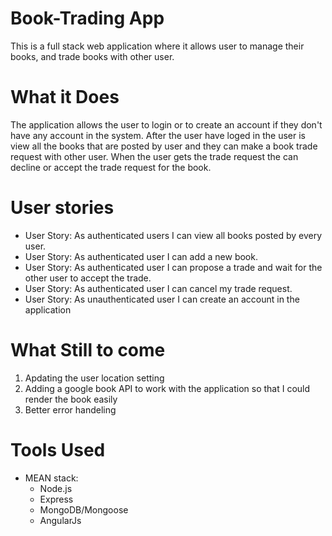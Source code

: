 # Book-Trading App

This is a full stack web application where it allows user to manage their books, and trade books with other user. 

# What it Does

The application allows the user to login or to create an account if they don't have any account in the system. After the user have loged in the user is view all the books that are posted by user and they can make a book trade request with other user. When the user gets the trade request the can decline or accept the trade request for the book.

# User stories 

* User Story: As authenticated users I can view all books posted by every user.
* User Story: As authenticated user I can add a new book.
* User Story: As authenticated user I can propose a trade and wait for the other user to accept the trade.
* User Story: As authenticated user I can cancel my trade request.
* User Story: As unauthenticated user I can create an account in the application


# What Still to come

1. Apdating the user location setting
2. Adding a google book API to work with the application so that I could render the book easily
3. Better error handeling

# Tools Used


* MEAN stack:
    * Node.js
    * Express
    * MongoDB/Mongoose
    * AngularJs
